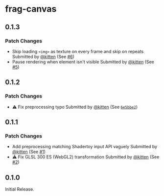 # frag-canvas

## 0.1.3

### Patch Changes

- Skip loading `<img>` as texture on every frame and skip on repeats
  Submitted by [@kitten](https://github.com/kitten) (See [#6](https://github.com/kitten/frag-canvas-element/pull/6))
- Pause rendering when element isn't visible
  Submitted by [@kitten](https://github.com/kitten) (See [#5](https://github.com/kitten/frag-canvas-element/pull/5))

## 0.1.2

### Patch Changes

- ⚠️ Fix preprocessing typo
  Submitted by [@kitten](https://github.com/kitten) (See [`6e5bbe2`](https://github.com/kitten/frag-canvas-element/commit/6e5bbe2359b5860dff76ddd09be195d53523c7f0))

## 0.1.1

### Patch Changes

- Add preprocessing matching Shadertoy input API vaguely
  Submitted by [@kitten](https://github.com/kitten) (See [#1](https://github.com/kitten/frag-canvas-element/pull/1))
- ⚠️ Fix GLSL 300 ES (WebGL2) transformation
  Submitted by [@kitten](https://github.com/kitten) (See [#2](https://github.com/kitten/frag-canvas-element/pull/2))

## 0.1.0

Initial Release.
